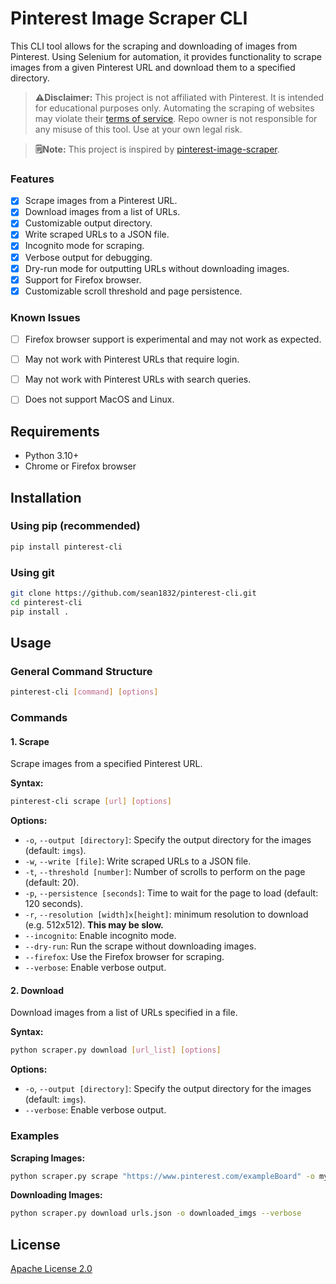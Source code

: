 # Pinterest Image Scraper CLI

This CLI tool allows for the scraping and downloading of images from Pinterest. Using Selenium for automation, it provides functionality to scrape images from a given Pinterest URL and download them to a specified directory. 

> **⚠️Disclaimer:**
>This project is not affiliated with Pinterest. It is intended for educational purposes only. Automating the scraping of websites may violate their [terms of service](https://developers.pinterest.com/terms/). Repo owner is not responsible for any misuse of this tool. Use at your own legal risk.

> **🗒️Note:**
> This project is inspired by [pinterest-image-scraper](https://github.com/xjdeng/pinterest-image-scraper).

### Features
- [x] Scrape images from a Pinterest URL.
- [x] Download images from a list of URLs.
- [x] Customizable output directory.
- [x] Write scraped URLs to a JSON file.
- [x] Incognito mode for scraping.
- [x] Verbose output for debugging.
- [x] Dry-run mode for outputting URLs without downloading images.
- [x] Support for Firefox browser.
- [x] Customizable scroll threshold and page persistence.

### Known Issues
- [ ] Firefox browser support is experimental and may not work as expected.
- [ ] May not work with Pinterest URLs that require login.
- [ ] May not work with Pinterest URLs with search queries.
- [ ] Does not support MacOS and Linux.


## Requirements
- Python 3.10+
- Chrome or Firefox browser

## Installation

### Using pip (recommended)
```bash
pip install pinterest-cli
```

### Using git
```bash
git clone https://github.com/sean1832/pinterest-cli.git
cd pinterest-cli
pip install .
```

## Usage

### General Command Structure
```bash
pinterest-cli [command] [options]
```

### Commands

#### 1. Scrape
Scrape images from a specified Pinterest URL.

**Syntax:**
```bash
pinterest-cli scrape [url] [options]
```

**Options:**
- `-o`, `--output [directory]`: Specify the output directory for the images (default: `imgs`).
- `-w`, `--write [file]`: Write scraped URLs to a JSON file.
- `-t`, `--threshold [number]`: Number of scrolls to perform on the page (default: 20).
- `-p`, `--persistence [seconds]`: Time to wait for the page to load (default: 120 seconds).
- `-r`, `--resolution [width]x[height]`: minimum resolution to download (e.g. 512x512). **This may be slow.**
- `--incognito`: Enable incognito mode.
- `--dry-run`: Run the scrape without downloading images.
- `--firefox`: Use the Firefox browser for scraping.
- `--verbose`: Enable verbose output.

#### 2. Download
Download images from a list of URLs specified in a file.

**Syntax:**
```bash
python scraper.py download [url_list] [options]
```

**Options:**
- `-o`, `--output [directory]`: Specify the output directory for the images (default: `imgs`).
- `--verbose`: Enable verbose output.

### Examples

**Scraping Images:**
```bash
python scraper.py scrape "https://www.pinterest.com/exampleBoard" -o myimages -t 30 --verbose
```

**Downloading Images:**
```bash
python scraper.py download urls.json -o downloaded_imgs --verbose
```

## License
[Apache License 2.0](LICENSE)


